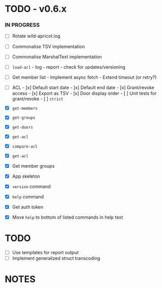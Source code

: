 # TODO - v0.6.x

### IN PROGRESS

- [ ] Rotate wild-apricot.log
- [ ] Commonalise TSV implementation
- [ ] Commonalise MarshalText implementation

- [ ] `load-acl`
       - log
       - report
       - check for updates/versioning

- [ ] Get member list
      - Implement async fetch
      - Extend timeout (or retry?)

- [ ] ACL
      - [x] Default start date
      - [x] Default end date
      - [x] Grant/revoke access
      - [x] Export as TSV
      - [x] Door display order
      - [ ] Unit tests for grant/revoke
      - [ ] `strict` 

- [x] `get-members`
- [x] `get-groups`
- [x] `get-doors`
- [x] `get-acl`
- [x] `compare-acl`
- [x] `get-acl`
- [x] Get member groups
- [x] App skeleton
- [x] `version` command
- [x] `help` command
- [x] Get auth token
- [x] Move `help` to bottom of listed commands in help text

# TODO

- [ ] Use templates for report output
- [ ] Implement generalized struct transcoding

# NOTES